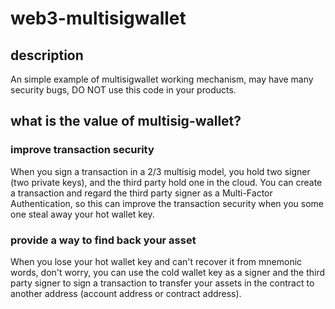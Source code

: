 # web3-multisigwallet

## description
An simple example of multisigwallet working mechanism, may have many security bugs, DO NOT use this code in your products.

## what is the value of multisig-wallet?
### improve transaction security 
When you sign a transaction in a 2/3 multisig model, you hold two signer (two private keys), and the third party hold 
one in the cloud. You can create a transaction and regard the third party signer as a Multi-Factor Authentication, so 
this can improve the transaction security when you some one steal away your hot wallet key.

### provide a way to find back your asset 
When you lose your hot wallet key and can't recover it from mnemonic words, don't worry, you can use the cold wallet key
as a signer and the third party signer to sign a transaction to transfer your assets in the contract to another address (account address or contract address).

